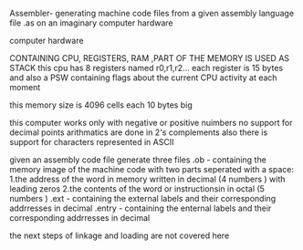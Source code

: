Assembler-
generating machine code files from a given assembly language file .as on an imaginary computer hardware

computer hardware

CONTAINING CPU, REGISTERS, RAM ,PART OF THE MEMORY IS USED AS STACK
this cpu has 8 registers named r0,r1,r2... each register is 15 bytes and also a PSW containing flags about the current CPU activity at each moment

this memory size is 4096 cells each 10 bytes big

this computer works only with negative or positive nuimbers no support for decimal points arithmatics are done in 2's complements also there is support for characters represented in ASCII

given an assembly code file generate three files 
.ob - containing the memory image of the machine code with two parts seperated with a space: 
  1.the address of the word in memory written in decimal (4 numbers ) with leading zeros 
  2.the contents of the word or instructionsin in octal (5 numbers ) 
.ext - containing the external labels and their corresponding addrresses in decimal 
.entry - containing the enternal labels and their corresponding addrresses in decimal

the next steps of linkage and loading are not covered here
